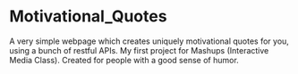 # Motivational_Quotes
A very simple webpage which creates uniquely motivational quotes for you, using a bunch of restful APIs. My first project for Mashups (Interactive Media Class). Created for people with a good sense of humor. 
